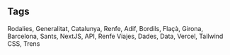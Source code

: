 ## Tags
Rodalies, Generalitat, Catalunya, Renfe, Adif, Bordils, Flaçà, Girona, Barcelona, Sants, NextJS, API, Renfe Viajes, Dades, Data, Vercel, Tailwind CSS, Trens

